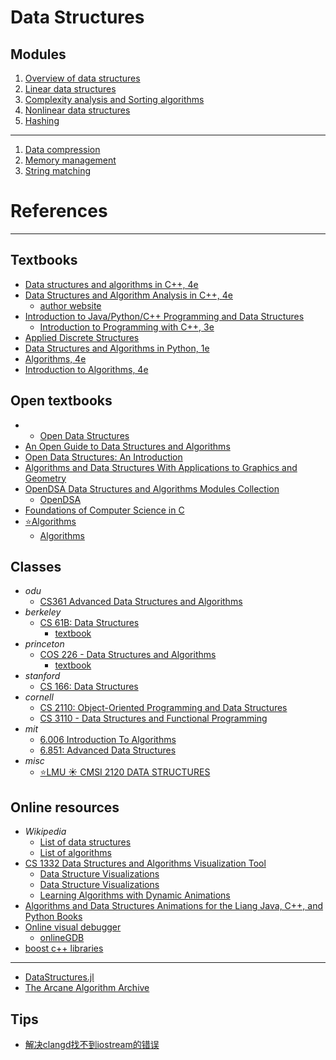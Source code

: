 # Data Structures


Modules
---

1. [Overview of data structures](./mod1/README.md)
2. [Linear data structures](./mod2/README.md)
3. [Complexity analysis and Sorting algorithms](./mod3/README.md)
4. [Nonlinear data structures](./mod4/README.md)
5. [Hashing](./mod5/README.md)
---
1. [Data compression](./mod6/README.md)
2. [Memory management](./mod7/README.md)
3. [String matching](./mod8/README.md)


# References
---

Textbooks
---
- [Data structures and algorithms in C++, 4e](https://www.mathcs.duq.edu/drozdek/)
- [Data Structures and Algorithm Analysis in C++, 4e](https://www.pearson.com/en-us/subject-catalog/p/data-structures-and-algorithm-analysis-in-c/P200000003459/9780133404180)
  - [author website](https://users.cs.fiu.edu/~weiss/)
- [Introduction to Java/Python/C++ Programming and Data Structures](https://yongdanielliang.github.io/book.html)
  - [Introduction to Programming with C++, 3e](https://liveexample.pearsoncmg.com/liang/cpp3e/toc.html)
- [Applied Discrete Structures](https://math.libretexts.org/Bookshelves/Combinatorics_and_Discrete_Mathematics/Applied_Discrete_Structures_(Doerr_and_Levasseur))
- [Data Structures and Algorithms in Python, 1e](https://www.wiley.com/en-us/Data+Structures+and+Algorithms+in+Python%2C+1st+Edition-p-9781118290279)
- [Algorithms, 4e](https://algs4.cs.princeton.edu/)
- [Introduction to Algorithms, 4e](https://mitpress.mit.edu/9780262046305/introduction-to-algorithms/)

Open textbooks
---
- - [Open Data Structures](https://opendatastructures.org/)
- [An Open Guide to Data Structures and Algorithms](https://open.umn.edu/opentextbooks/textbooks/1017)
- [Open Data Structures: An Introduction](https://www.aupress.ca/books/120226-open-data-structures/)
- [Algorithms and Data Structures With Applications to Graphics and Geometry](https://open.umn.edu/opentextbooks/textbooks/150)
- [OpenDSA Data Structures and Algorithms Modules Collection](https://opendsa-server.cs.vt.edu/ODSA/Books/Everything/html/index.html)
  - [OpenDSA](https://opendsa-server.cs.vt.edu/)
- [Foundations of Computer Science in C](http://infolab.stanford.edu/~ullman/focs.html)
- [⭐️Algorithms](https://algs4.cs.princeton.edu/home/)
  - [Algorithms](https://jeffe.cs.illinois.edu/teaching/algorithms/)

Classes
---
- _odu_
  - [CS361 Advanced Data Structures and Algorithms](https://www.cs.odu.edu/~zeil/cs361/)
- _berkeley_
  - [CS 61B: Data Structures](https://sp24.datastructur.es/)
    - [textbook](https://cs61b-2.gitbook.io/cs61b-textbook)
- _princeton_
  - [COS 226 - Data Structures and Algorithms](https://www.cs.princeton.edu/courses/archive/spring24/cos226/)
    - [textbook](https://introcs.cs.princeton.edu/python/40algorithms/)
- _stanford_
  - [CS 166: Data Structures](https://web.stanford.edu/class/cs166/)
- _cornell_
  - [CS 2110: Object-Oriented Programming and Data Structures](https://www.cs.cornell.edu/courses/cs2110)
  - [CS 3110 - Data Structures and Functional Programming](https://cornellcswiki.gitlab.io/classes/CS3110.html)
- _mit_
  - [6.006 Introduction To Algorithms](https://ocw.mit.edu/courses/6-006-introduction-to-algorithms-spring-2020/)
  - [6.851: Advanced Data Structures](https://courses.csail.mit.edu/6.851/fall17/lectures/)
- _misc_
  - [⭐️LMU ☀️ CMSI 2120 DATA STRUCTURES](https://cs.lmu.edu/~ray/classes/dsa/)


Online resources
---
- _Wikipedia_
  - [List of data structures](https://en.wikipedia.org/wiki/List_of_data_structures)
  - [List of algorithms](https://en.wikipedia.org/wiki/List_of_algorithms)
- [CS 1332 Data Structures and Algorithms Visualization Tool](https://csvistool.com/)
  - [Data Structure Visualizations](https://www.cs.usfca.edu/~galles/visualization/Algorithms.html)
  - [Data Structure Visualizations](https://cmps-people.ok.ubc.ca/ylucet/DS/Algorithms.html)
  - [Learning Algorithms with Dynamic Animations](https://web.eecs.utk.edu/~czheng4/viz/)
- [Algorithms and Data Structures Animations for the Liang Java, C++, and Python Books](https://liveexample.pearsoncmg.com/liang/animation/animation.html)
- [Online visual debugger](https://pythontutor.com/)
  - [onlineGDB](https://www.onlinegdb.com/)
- [boost c++ libraries](https://www.boost.org/)
- ---
- [DataStructures.jl](https://juliacollections.github.io/DataStructures.jl/stable/)
- [The Arcane Algorithm Archive](https://www.algorithm-archive.org/)


Tips
---
- [解决clangd找不到iostream的错误](https://blog.csdn.net/weixin_61184943/article/details/131820087)